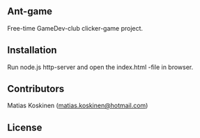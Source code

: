 
## Ant-game

Free-time GameDev-club clicker-game project.

## Installation

Run node.js http-server and open the index.html -file in browser.

## Contributors

Matias Koskinen (matias.koskinen@hotmail.com)

## License

